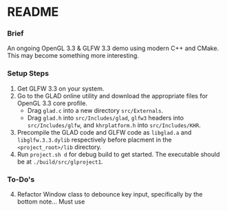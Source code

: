 # README

### Brief
An ongoing OpenGL 3.3 & GLFW 3.3 demo using modern C++ and CMake. This may become something more interesting.

### Setup Steps
 1. Get GLFW 3.3 on your system.
 2. Go to the GLAD online utility and download the appropriate files for OpenGL 3.3 core profile.
    - Drag `glad.c` into a new directory `src/Externals`.
    - Drag `glad.h` into `src/Includes/glad`, `glfw3` headers into `src/Includes/glfw`, and `khrplatform.h` into `src/Includes/KHR`.
 3. Precompile the GLAD code and GLFW code as `libglad.a` and `libglfw.3.3.dylib` respectively before placment in the `<project_root>/lib` directory.
 4. Run `project.sh d` for debug build to get started. The executable should be at `./build/src/glproject1`.

### To-Do's
 4. Refactor Window class to debounce key input, specifically by the bottom note... Must use

